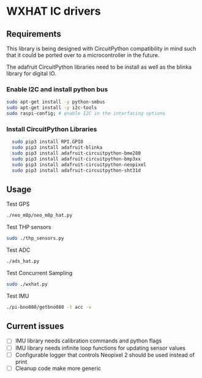 # WXHAT IC drivers

## Requirements

This library is being designed with CircuitPython compatibility in mind such that it could be ported over to a microcontroller in the future. 

The adafruit CircuitPython libraries need to be install as well as the blinka library for digital IO.

### Enable I2C and install python bus

```sh
sudo apt-get install -y python-smbus
sudo apt-get install -y i2c-tools
sudo raspi-config; # enable I2C in the interfacing options
```

### Install CircuitPython Libraries

```sh
  sudo pip3 install RPI.GPIO
  sudo pip3 install adafruit-blinka
  sudo pip3 install adafruit-circuitpython-bme280
  sudo pip3 install adafruit-circuitpython-bmp3xx
  sudo pip3 install adafruit-circuitpython-neopixel
  sudo pip3 install adafruit-circuitpython-sht31d
```

## Usage

Test GPS
```sh
./neo_m8p/neo_m8p_hat.py
```

Test THP sensors
```sh
sudo ./thp_sensors.py
```

Test ADC
```sh
./ads_hat.py
```

Test Concurrent Sampling 
```sh
sudo ./wxhat.py
```

Test IMU
```sh
./pi-bno080/getbno080 -t acc -v
```

## Current issues

- [ ] IMU library needs calibration commands and python flags
- [ ] IMU library needs infinite loop functions for updating sensor values
- [ ] Configurable logger that controls Neopixel 2 should be used instead of print
- [ ] Cleanup code make more generic
